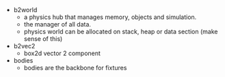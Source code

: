 - b2world
	- a physics hub that manages memory, objects and simulation.
	- the manager of all data.
	- physics world can be allocated on stack, heap or data section (make sense of this)
- b2vec2
	- box2d vector 2 component
- bodies
	- bodies are the backbone for fixtures